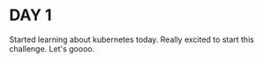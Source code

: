 # DAY 1

Started learning about kubernetes today. 
Really excited to start this challenge. Let's goooo.
